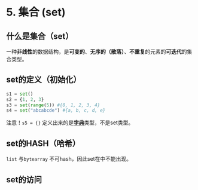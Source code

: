 # 5. 集合 \(set\)

## 什么是集合（set）

一种**非线性**的数据结构，是**可变的**、**无序的（散落）**、**不重复**的元素的**可迭代**的集合类型。

## set的定义（初始化）

```python
s1 = set()
s2 = {1, 2, 3}
s3 = set(range(5)) #{0, 1, 2, 3, 4}
s4 = set("abcabcde") #{a, b, c, d, e}
```

注意！`s5 = {}` 定义出来的是[**字典**](https://python3.ac.cn/2.-nei-zhi-shu-ju-jie-gou/6.-zi-dian)类型，不是set类型。

## set的HASH（哈希）



`list` 与`bytearray` 不可hash，因此set在中不能出现。

## set的访问

